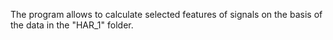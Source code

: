 The program allows to calculate selected features of signals on the basis of the data in the "HAR_1" folder.